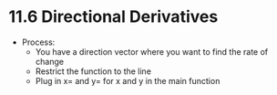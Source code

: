 # 11.6 Directional Derivatives
* Process:
  * You have a direction vector where you want to find the rate of change
  * Restrict the function to the line
  * Plug in x= and y= for x and y in the main function

